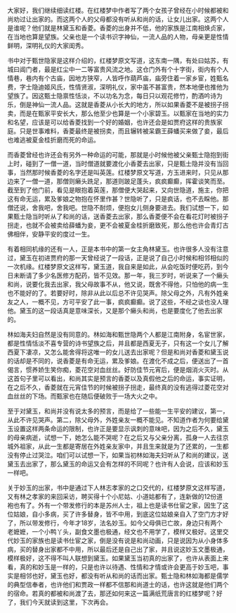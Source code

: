 
大家好，我们继续细读红楼。在红楼梦中作者写了两个女孩子曾经在小时候都被和尚劝过让出家的。而这两个人的父母都没有听从和尚的话，让女儿出家。这两个人是谁呢？他们就是林黛玉和香菱。香菱的出身并不低，他的家族是江南相焕贞家，在当地也算是望族。父亲也是一个读书识字神仙，一流人品的人物，母亲更是性情鲜明，深明礼仪的大家闺秀。

书中对于甄世隐家是这样介绍的，红楼梦原文写道，这东南一隅，有处曰姑苏，有城曰阊门者，最是红尘中一二等富贵风流之地。这仓门外有个十字街，街内有个人情巷，巷内有个古庙，因地方狭窄，人皆呼作葫芦庙，庙旁住着一家乡宦，姓甄名费，字士隐迪姬风氏，性情贤淑，深明礼仪，家中虽不甚富贵，然本地便也推他为望族了。因这甄士隐禀性恬淡，不以功名为念，每日只以观花修竹，酌酒吟诗为乐，倒是神仙一流人品。这就是香菱从小长大的地方，所以如果香菱不是被拐子拐卖，而是在甄家平安长大，那么他至少也算是一个小家碧玉。以甄家在当地的实力和名望，应该是可以给香菱找到一个好的婚姻，也许还会是如贾府这样的贵族家庭。只是世事难料，香菱最终是被拐卖，而且辗转被呆霸王薛蟠买来做了妾，最后也难逃被夏金桂折磨而死的命运。

而香菱曾经也许还会有另外一种命运的可能，那就是小时候他被父亲甄士隐抱到街上时，碰到了一僧一道，当时僧道就要渡化小香菱去出家，只是甄士隐并没有当回事，当然那时候香菱的名字还是叫英莲。红楼梦原文写道，方玉进来时，只见从那边来了一僧一道，那僧则癞头跣足，那道则跛足蓬头，疯疯癫癫，挥霍谈笑而至。截至到了他门前，看见是眼抱着英莲，那僧便大哭起来，又向世隐道，施主，你把这有命无运，累及爹娘之物抱在怀里作甚？世隐听了，只是疯话，也不去睬他。那僧还说，舍我吧，舍我吧。世隐不耐烦，便抱女儿侧身要进去。我们试想一下，如果甄士隐当时听从了和尚的话，送香菱去出家，那么香菱便不会在看花灯时被拐子拐走，也就不会被卖给薛蟠为妾，更不会被夏金桂折磨致死，那么他也许会青灯古佛相伴，安静平安的度过一生。

有着相同机缘的还有一人，正是本书中的第一女主角林黛玉。也许很多人没有注意过，黛玉在初进贾府的那一天曾经说了一段话，正是说了自己小时候和相邻相似的一次机缘。红楼梦原文这样写，黛玉道，我自来是如此，从会吃饭时便吃药，到今日未断请了多少名医修方配药，皆不见效。那一年，我三岁时，听说来了一个癞头和尚，说要化我去出家，我父母故事不从，他又说，既舍不得他，只怕他的病一生也不能好的了。若要好时，除非从此以后总不许见哭声。除父母之外，凡有外姓亲友之人，一概不见，方可平安了此一事，疯疯癫癫。说了这些，不经之谈也没人理他。黛玉的这一段话真是意味深长，又是那个癞头和尚，也是要度化了他去出家的。

林如海夫妇自然是没有同意的。林如海和甄世隐两个人都是江南附身，名宦世家，都是性情恬淡不喜专营的诗书望族之后，并且都是西夏无子，只有这一个女儿了解西夏下凄凉，又怎么能舍得将这唯一的女儿送去出家呢？但是和尚对香菱和黛玉说的话却是不同的，说香菱是有命无运，累及爹娘。在渡化不成之后，便送出了一首偈言，惯养娇生笑你痴，菱花空对血丝丝。好防佳节元宵后，便是烟消火灭时。从这首句子里可以看出，和尚其实是预言的香菱以及真假他之后的命运，事实证明，在之后不久，香菱就在元宵佳节的时候被拐子拐走，最终真的没有逃得过菱花空对血丝丝的下场。而甄家也在随后便破败于一场大火之中。

至于对黛玉，和尚并没有说太多的预言，而是给了一些能一生平安的建议，第一，从此不许见哭声。第二，除父母外，外姓亲友一概不能见。不知道作者为何要给黛玉设置这样两条命运的限制，也许正是要显示讽刺的意味吧，因为之后不久，黛玉的母亲病逝，试想一下，她怎么能不哭呢？在之后又与父亲分离，孤身一人去往京城外祖家，从此一生都是寄居在外姓亲友家中，并且生来就是为了还累的，一生都没有停止过哭泣。咱们可以试想一下，如果当初林如海夫妇听从了和尚的建议，送黛玉去出家了，那么黛玉的命运又会有怎样的不同呢？也许有人会说，应该和妙玉一样吧。

关于妙玉的出家，书中是通过下人林志孝家的之口交代的，红楼梦原文这样写道，又有林之孝家的来回采访，聘买得十个小尼姑、小道姑都有了，连新做的12份道袍也有了。外有一个带发修行的本是苏州人士，祖上也是读书仕宦之家，因生了这位姑娘，自小多病，买了许多替身，皆不中用，到底这位姑娘亲自入了空门方才好了，所以带发修行，今年才18岁，法名妙玉。如今父母俱已亡故，身边只有两个老嬷嬷，一个小鸭丫头，副食文墨也极通，经文也不用学了，模样又极好。这里交代妙玉的家族也是读书仕宦之家，倒是没有说是和尚动画，只是说因为从小身体多病，买的替身出家都不中用，所以最后还是自己出了家，并且说这妙玉文墨极通，模样极好，这不得不叫人联想到黛玉。如果黛玉当初真的出家了，也许从表面上来看，真的和妙玉是一样的，只是也许以待遇、性情和才情或许会更高于妙玉吧，事实是相邻也好，黛玉也好，都没有听从和尚的话而出家。甄士隐和林如海都是儒学的典型信奉者，也许他们和贾政一样都不信那和尚道士的话，也许这就是他们两个的宿命。若真的都被和尚渡了去，那还如何来这一篇满纸荒唐言的红楼梦呢？好了，我们今天就读到这里，下次再会。


